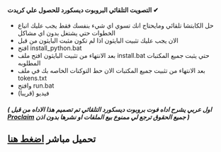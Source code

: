  #### التصويت التلقائي البروبوت ديسكورد للحصول علي كريدت ✔
- حل الكابتشا تلقائي ومايحتاج انك تسوي اي شيء بنفسك فقط يجب عليك اتباع الخطوات حتي يشتغل بدون اي مشاكل
- الان يجب عليك تثبيت البايثون اذا لم تكون مثبت البايثون من قبل 
- افتح install_python.bat
- بعد الانتهاء من تثبيت البايثون افتح ملف install.bat حتي يثبت جميع المكتبات المطلوبه
- بعد الانتهاء من تثبيت جميع المكتبات الان حط التوكنات الخاصه بك في ملف tokens.txt
- وافتح run.bat
- فيديو (قريبا)
##### ( اول عربي يشرح اداه فوت بروبوت ديسكورد التلقائي تم تصميم هذا الاداه من قبل [Proclaim](https://github.com/Proclaim67/Probot-Vote) جميع الحقوق ترجع لي ممنوع بيع الملفات او نشرها بدون اذن )
## تحميل مباشر [اضغط هنا](https://github.com/Proclaim67/Probot-Vote/releases/download/votetool/Probot.Vote.zip)
